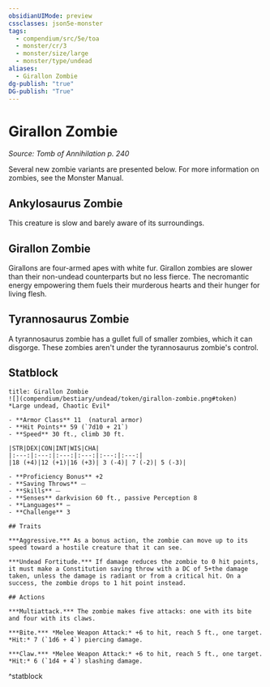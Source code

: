 ```yaml
---
obsidianUIMode: preview
cssclasses: json5e-monster
tags:
  - compendium/src/5e/toa
  - monster/cr/3
  - monster/size/large
  - monster/type/undead
aliases:
  - Girallon Zombie
dg-publish: "true"
DG-publish: "True"
---
```

# Girallon Zombie
*Source: Tomb of Annihilation p. 240*  

Several new zombie variants are presented below. For more information on zombies, see the Monster Manual.

## Ankylosaurus Zombie

This creature is slow and barely aware of its surroundings.

## Girallon Zombie

Girallons are four-armed apes with white fur. Girallon zombies are slower than their non-undead counterparts but no less fierce. The necromantic energy empowering them fuels their murderous hearts and their hunger for living flesh.

## Tyrannosaurus Zombie

A tyrannosaurus zombie has a gullet full of smaller zombies, which it can disgorge. These zombies aren't under the tyrannosaurus zombie's control.

## Statblock

```ad-statblock
title: Girallon Zombie
![](compendium/bestiary/undead/token/girallon-zombie.png#token)
*Large undead, Chaotic Evil*

- **Armor Class** 11  (natural armor)
- **Hit Points** 59 (`7d10 + 21`)
- **Speed** 30 ft., climb 30 ft.

|STR|DEX|CON|INT|WIS|CHA|
|:---:|:---:|:---:|:---:|:---:|:---:|
|18 (+4)|12 (+1)|16 (+3)| 3 (-4)| 7 (-2)| 5 (-3)|

- **Proficiency Bonus** +2
- **Saving Throws** ⏤
- **Skills** ⏤
- **Senses** darkvision 60 ft., passive Perception 8
- **Languages** —
- **Challenge** 3

## Traits

***Aggressive.*** As a bonus action, the zombie can move up to its speed toward a hostile creature that it can see.

***Undead Fortitude.*** If damage reduces the zombie to 0 hit points, it must make a Constitution saving throw with a DC of 5+the damage taken, unless the damage is radiant or from a critical hit. On a success, the zombie drops to 1 hit point instead.

## Actions

***Multiattack.*** The zombie makes five attacks: one with its bite and four with its claws.

***Bite.*** *Melee Weapon Attack:* +6 to hit, reach 5 ft., one target. *Hit:* 7 (`1d6 + 4`) piercing damage.

***Claw.*** *Melee Weapon Attack:* +6 to hit, reach 5 ft., one target. *Hit:* 6 (`1d4 + 4`) slashing damage.
```
^statblock